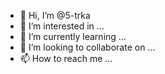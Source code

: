 - 👋 Hi, I’m @5-trka
- 👀 I’m interested in ...
- 🌱 I’m currently learning ...
- 💞️ I’m looking to collaborate on ...
- 📫 How to reach me ...

<!---
5-trka/5-trka is a ✨ special ✨ repository because its `README.md` (this file) appears on your GitHub profile.
You can click the Preview link to take a look at your changes.
--->
